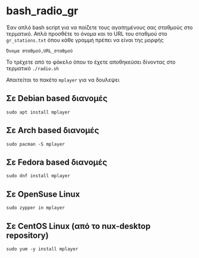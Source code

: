 # bash_radio_gr
Έαν απλό bash script για να παίζετε τους αγαπημένους σας σταθμούς στο τερματικό. Απλά προσθέτε το όνομα και το URL του σταθμού στο ```gr_stations.txt``` όπου κάθε γραμμή πρέπει να είναι της μορφής 

```Όνομα σταθμού,URL_σταθμού```

Το τρέχετε από το φάκελο όπου το έχετε αποθηκεύσει δίνοντας στο τερματικό
```./radio.sh```

Απαιτείται το πακέτο ```mplayer``` για να δουλεψει

## Σε Debian based διανομές
```sudo apt install mplayer```
## Σε Arch based διανομές
```sudo pacman -S mplayer```
## Σε Fedora based διανομές
```sudo dnf install mplayer```
## Σε OpenSuse Linux
```sudo zypper in mplayer```
## Σε CentOS Linux (από το nux-desktop repository)
```sudo yum -y install mplayer```
